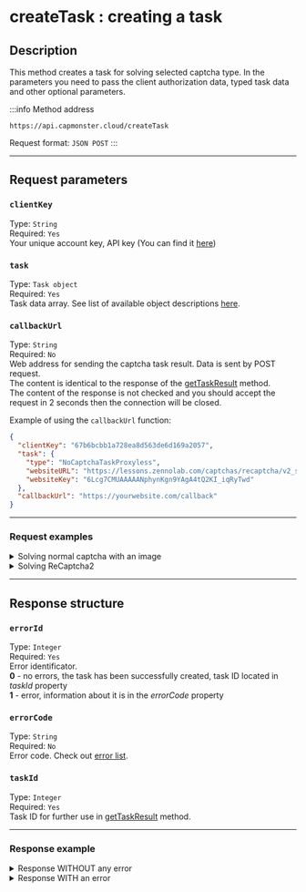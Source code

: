 ﻿---
sidebar_position: 0
sidebar_label: createTask
---

# createTask : creating a task

## **Description**
This method creates a task for solving selected captcha type. In the parameters you need to pass the client authorization data, typed task data and other optional parameters.

:::info Method address
```http
https://api.capmonster.cloud/createTask
```

Request format: `JSON POST`
:::

<!-- Адрес метода: <https://api.capmonster.cloud/createTask> 
Формат запроса: JSON POST -->

-----
## **Request parameters**
<!-- 
|**Параметр**|**Тип**|**Обязательный**|**Значение**|
| :-: | :-: | :-: | :-: |
|clientKey|String|Да|Уникальный ключ вашей учетной записи, API ключ (найти можно [тут](https://capmonster.cloud/Dashboard))|
|task|Объект задачи|Да|Массив данных о задаче. Список типов задач капч [здесь](https://capmonster.atlassian.net/wiki/spaces/APIS/pages/589856).|
|callbackUrl|String|Нет|Веб адрес для отправки результата задачи капчи. Данные отправляются POST запросом.<br />Содержимое идентично ответу метода [getTaskResult](file:///C:/wiki/spaces/APIS/pages/557078).<br />Содержимое ответа не проверяется и сервер должен успеть принять запрос за 2 секунды, затем соединение закрывается.| -->

### `clientKey`
Type: `String` <br />
Required: `Yes`<br />
Your unique account key, API key (You can find it [here](https://capmonster.cloud/Dashboard))

### `task`
Type: `Task object` <br />
Required: `Yes`<br />
Task data array. See list of available object descriptions [here](../../captchas).

### `callbackUrl`
Type: `String` <br />
Required: `No`<br />
Web address for sending the captcha task result. Data is sent by POST request.<br />The content is identical to the response of the [getTaskResult](./get-task-result.md) method.<br />The content of the response is not checked and you should accept the request in 2 seconds then the connection will be closed.

Example of using the `callbackUrl` function:

```json
{
  "clientKey": "67b6bcbb1a728ea8d563de6d169a2057",
  "task": {
    "type": "NoCaptchaTaskProxyless",
    "websiteURL": "https://lessons.zennolab.com/captchas/recaptcha/v2_simple.php?level=high",
    "websiteKey": "6Lcg7CMUAAAAANphynKgn9YAgA4tQ2KI_iqRyTwd"
  },
  "callbackUrl": "https://yourwebsite.com/callback"
}
```

--- 

### **Request examples**

<!-- ```mdx-code-block
import Tabs from '@theme/Tabs';
import TabItem from '@theme/TabItem';
import CodeBlock from '@theme/CodeBlock';
```

```mdx-code-block
  <Tabs>
    <TabItem value="apple" label="Solving a normal captcha with an image">
    <CodeBlock className="language-json">{JSON.stringify({
      "clientKey":"67b6bcbb1a728ea8d563de6d169a2057",
      "task": {
        "type":"ImageToTextTask",
        "body":"BASE64\_BODY\_HERE!"
      }
    }, null, 2)}</CodeBlock>
    </TabItem>
    <TabItem value="orange" label="Solving ReCaptcha2"><CodeBlock className="language-json">{JSON.stringify({
      "clientKey":"67b6bcbb1a728ea8d563de6d169a2057",
      "task": {
        "type":"NoCaptchaTaskProxyless","websiteURL":"https://lessons.zennolab.com/captchas/recaptcha/v2\_simple.php?level=high",
        "websiteKey":"6Lcg7CMUAAAAANphynKgn9YAgA4tQ2KI\_iqRyTwd"
      }
    }
, null, 2)}</CodeBlock></TabItem>
  </Tabs>
``` -->


  <details>
    <summary>Solving normal captcha with an image</summary>

```json
    {
      "clientKey":"67b6bcbb1a728ea8d563de6d169a2057",
      "task": 
      {
        "type":"ImageToTextTask",
        "body":"BASE64_BODY_HERE!"
      }
    }
```
  </details>

  <details>
    <summary>Solving ReCaptcha2</summary>

```json
    {
      "clientKey":"67b6bcbb1a728ea8d563de6d169a2057",
      "task": 
      {
        "type":"RecaptchaV2Task",
        "websiteURL":"https://lessons.zennolab.com/captchas/recaptcha/v2_simple.php?level=high",
        "websiteKey":"6Lcg7CMUAAAAANphynKgn9YAgA4tQ2KI_iqRyTwd"
      }
    }
```
  </details>

-----
## **Response structure**

<!-- |**Параметр**|**Тип**|**Значение**|
| :-: | :-: | :-: |
|errorId|Integer|Идентификатор ошибки.<br />**0** - ошибок нет, задача успешно создана, идентификатор задачи находится в параметре *taskId*<br />**1** - ошибка, информация о ней находится в свойстве *errorCode*|
|errorCode|String|Код ошибки. См. [глоссарий ошибок](https://capmonster.atlassian.net/wiki/spaces/APIS/pages/295310).|
|taskId|Integer|Идентификатор задания для последующего использования в методе [getTaskResult](https://zennolab.atlassian.net/wiki/spaces/APIS/pages/557078/getTaskResult).| -->

### `errorId`
Type: `Integer` <br />
Required: `Yes`<br />
Error identificator.<br />**0** - no errors, the task has been successfully created, task ID located in *taskId* property<br />**1** - error, information about it is in the *errorCode* property

### `errorCode`
Type: `String` <br />
Required: `No`<br />
Error code. Check out [error list](../api-errors.md).

### `taskId`
Type: `Integer` <br />
Required: `Yes`<br />
Task ID for further use in [getTaskResult](./get-task-result.md) method.

---

### **Response example**

<details>
    <summary>Response WITHOUT any error</summary>

```json
    {
      "errorId": 0,
      "taskId": 7654321
    }
```
  </details>

  <details>
    <summary>Response WITH an error</summary>

```json
    {
        "errorId": 1,
        "errorCode": "ERROR_KEY_DOES_NOT_EXIST",
        "errorDescription": "Account authorization key not found in the system or has incorrect format",
        "taskId": 0
    }
```
  </details>
